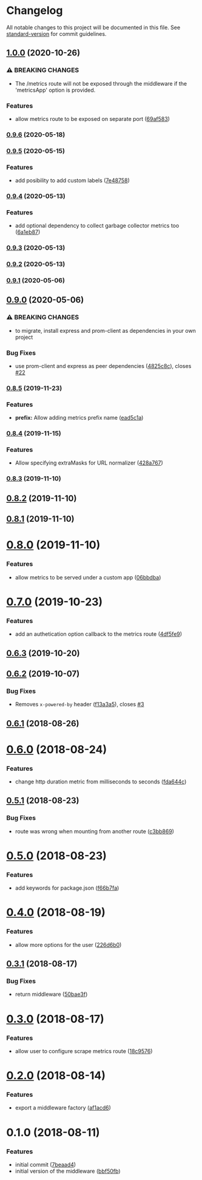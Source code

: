 # Changelog

All notable changes to this project will be documented in this file. See [standard-version](https://github.com/conventional-changelog/standard-version) for commit guidelines.

## [1.0.0](https://github.com/joao-fontenele/express-prometheus-middleware/compare/v0.9.6...v1.0.0) (2020-10-26)


### ⚠ BREAKING CHANGES

* The /metrics route will not be exposed through the middleware if the 'metricsApp' option is provided.

### Features

* allow metrics route to be exposed on separate port ([69af583](https://github.com/joao-fontenele/express-prometheus-middleware/commit/69af583b24d40bbec5bfd1181d806832052669b1))

### [0.9.6](https://github.com/joao-fontenele/express-prometheus-middleware/compare/v0.9.5...v0.9.6) (2020-05-18)

### [0.9.5](https://github.com/joao-fontenele/express-prometheus-middleware/compare/v0.9.4...v0.9.5) (2020-05-15)


### Features

* add posibility to add custom labels ([7e48758](https://github.com/joao-fontenele/express-prometheus-middleware/commit/7e487584d8ebe073de4f87bb478eba1e8cdd2205))

### [0.9.4](https://github.com/joao-fontenele/express-prometheus-middleware/compare/v0.9.3...v0.9.4) (2020-05-13)


### Features

* add optional dependency to collect garbage collector metrics too ([6a1eb87](https://github.com/joao-fontenele/express-prometheus-middleware/commit/6a1eb875c097269661a0d2c36530b6188bb256ae))

### [0.9.3](https://github.com/joao-fontenele/express-prometheus-middleware/compare/v0.9.2...v0.9.3) (2020-05-13)

### [0.9.2](https://github.com/joao-fontenele/express-prometheus-middleware/compare/v0.9.1...v0.9.2) (2020-05-13)

### [0.9.1](https://github.com/joao-fontenele/express-prometheus-middleware/compare/v0.9.0...v0.9.1) (2020-05-06)

## [0.9.0](https://github.com/joao-fontenele/express-prometheus-middleware/compare/v0.8.5...v0.9.0) (2020-05-06)


### ⚠ BREAKING CHANGES

* to migrate, install express and prom-client as dependencies in
your own project

### Bug Fixes

* use prom-client and express as peer dependencies ([4825c8c](https://github.com/joao-fontenele/express-prometheus-middleware/commit/4825c8c409f391d0797e5c02ddb03868c108db6e)), closes [#22](https://github.com/joao-fontenele/express-prometheus-middleware/issues/22)

### [0.8.5](https://github.com/joao-fontenele/express-prometheus-middleware/compare/v0.8.4...v0.8.5) (2019-11-23)


### Features

* **prefix:** Allow adding metrics prefix name ([ead5c1a](https://github.com/joao-fontenele/express-prometheus-middleware/commit/ead5c1a4ecf1ba2888784050589c4ed359b8f182))

### [0.8.4](https://github.com/joao-fontenele/express-prometheus-middleware/compare/v0.8.3...v0.8.4) (2019-11-15)


### Features

* Allow specifying extraMasks for URL normalizer ([428a767](https://github.com/joao-fontenele/express-prometheus-middleware/commit/428a767048c6405347595c48b73e73efcfcad817))

### [0.8.3](https://github.com/joao-fontenele/express-prometheus-middleware/compare/v0.8.2...v0.8.3) (2019-11-10)

<a name="0.8.2"></a>
## [0.8.2](https://github.com/joao-fontenele/express-prometheus-middleware/compare/v0.8.1...v0.8.2) (2019-11-10)



<a name="0.8.1"></a>
## [0.8.1](https://github.com/joao-fontenele/express-prometheus-middleware/compare/v0.8.0...v0.8.1) (2019-11-10)



<a name="0.8.0"></a>
# [0.8.0](https://github.com/joao-fontenele/express-prometheus-middleware/compare/v0.7.0...v0.8.0) (2019-11-10)


### Features

* allow metrics to be served under a custom app ([06bbdba](https://github.com/joao-fontenele/express-prometheus-middleware/commit/06bbdba))



<a name="0.7.0"></a>
# [0.7.0](https://github.com/joao-fontenele/express-prometheus-middleware/compare/v0.6.3...v0.7.0) (2019-10-23)


### Features

* add an authetication option callback to the metrics route ([4df5fe9](https://github.com/joao-fontenele/express-prometheus-middleware/commit/4df5fe9))



<a name="0.6.3"></a>
## [0.6.3](https://github.com/joao-fontenele/express-prometheus-middleware/compare/v0.6.2...v0.6.3) (2019-10-20)



<a name="0.6.2"></a>
## [0.6.2](https://github.com/joao-fontenele/express-prometheus-middleware/compare/v0.6.1...v0.6.2) (2019-10-07)


### Bug Fixes

* Removes `x-powered-by` header ([f13a3a5](https://github.com/joao-fontenele/express-prometheus-middleware/commit/f13a3a5)), closes [#3](https://github.com/joao-fontenele/express-prometheus-middleware/issues/3)



<a name="0.6.1"></a>
## [0.6.1](https://github.com/joao-fontenele/express-prometheus-middleware/compare/v0.6.0...v0.6.1) (2018-08-26)



<a name="0.6.0"></a>
# [0.6.0](https://github.com/joao-fontenele/express-prometheus-middleware/compare/v0.5.1...v0.6.0) (2018-08-24)


### Features

* change http duration metric from milliseconds to seconds ([fda644c](https://github.com/joao-fontenele/express-prometheus-middleware/commit/fda644c))



<a name="0.5.1"></a>
## [0.5.1](https://github.com/joao-fontenele/express-prometheus-middleware/compare/v0.5.0...v0.5.1) (2018-08-23)


### Bug Fixes

* route was wrong when mounting from another route ([c3bb869](https://github.com/joao-fontenele/express-prometheus-middleware/commit/c3bb869))



<a name="0.5.0"></a>
# [0.5.0](https://github.com/joao-fontenele/express-prometheus-middleware/compare/v0.4.0...v0.5.0) (2018-08-23)


### Features

* add keywords for package.json ([f66b7fa](https://github.com/joao-fontenele/express-prometheus-middleware/commit/f66b7fa))



<a name="0.4.0"></a>
# [0.4.0](https://github.com/joao-fontenele/express-prometheus-middleware/compare/v0.3.1...v0.4.0) (2018-08-19)


### Features

* allow more options for the user ([226d6b0](https://github.com/joao-fontenele/express-prometheus-middleware/commit/226d6b0))



<a name="0.3.1"></a>
## [0.3.1](https://github.com/joao-fontenele/express-prometheus-middleware/compare/v0.3.0...v0.3.1) (2018-08-17)


### Bug Fixes

* return middleware ([50bae3f](https://github.com/joao-fontenele/express-prometheus-middleware/commit/50bae3f))



<a name="0.3.0"></a>
# [0.3.0](https://github.com/joao-fontenele/express-prometheus-middleware/compare/v0.2.0...v0.3.0) (2018-08-17)


### Features

* allow user to configure scrape metrics route ([18c9576](https://github.com/joao-fontenele/express-prometheus-middleware/commit/18c9576))



<a name="0.2.0"></a>
# [0.2.0](https://github.com/joao-fontenele/express-prometheus-middleware/compare/v0.1.0...v0.2.0) (2018-08-14)


### Features

* export a middleware factory ([af1acd6](https://github.com/joao-fontenele/express-prometheus-middleware/commit/af1acd6))



<a name="0.1.0"></a>
# 0.1.0 (2018-08-11)


### Features

* initial commit ([7beaad4](https://github.com/joao-fontenele/express-prometheus-middleware/commit/7beaad4))
* initial version of the middleware ([bbf50fb](https://github.com/joao-fontenele/express-prometheus-middleware/commit/bbf50fb))

